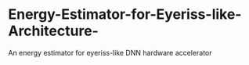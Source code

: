 # Energy-Estimator-for-Eyeriss-like-Architecture-
An energy estimator for eyeriss-like DNN hardware accelerator
